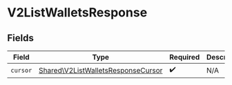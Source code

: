 # V2ListWalletsResponse


## Fields

| Field                                                                                    | Type                                                                                     | Required                                                                                 | Description                                                                              |
| ---------------------------------------------------------------------------------------- | ---------------------------------------------------------------------------------------- | ---------------------------------------------------------------------------------------- | ---------------------------------------------------------------------------------------- |
| `cursor`                                                                                 | [Shared\V2ListWalletsResponseCursor](../../Models/Shared/V2ListWalletsResponseCursor.md) | :heavy_check_mark:                                                                       | N/A                                                                                      |
